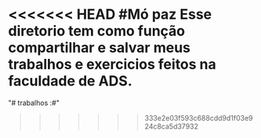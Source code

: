 <<<<<<< HEAD
#Mó paz
Esse diretorio tem como função compartilhar e salvar meus trabalhos e exercicios feitos na faculdade de ADS.
=======
"# trabalhos :#" 
>>>>>>> 333e2e03f593c688cdd9d1f03e924c8ca5d37932

